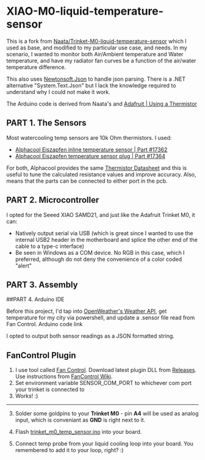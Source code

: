 # XIAO-M0-liquid-temperature-sensor
This is a fork from [Naata/Trinket-M0-liquid-temperature-sensor](https://github.com/Naata/Trinket-M0-liquid-temperature-sensor/tree/main) which I used as base, and modified to my particular use case, and needs. 
In my scenario, I wanted to monitor both Air/Ambient temperature and Water temperature, and have my radiator fan curves be a function of the air/water temperature difference. 

This also uses [Newtonsoft.Json](https://www.newtonsoft.com/json) to handle json parsing. There is a .NET alternative "System.Text.Json" but I lack the knowledge required to understand why I could not make it work.

The Arduino code is derived from Naata's and [Adafruit | Using a Thermistor](https://learn.adafruit.com/thermistor/using-a-thermistor)

## PART 1. The Sensors

Most watercooling temp sensors are 10k Ohm thermistors. I used:
- [Alphacool Eiszapfen inline temperature sensor | Part #17362](https://shop.alphacool.com/en/shop/controllers-and-sensors/temperature-sensor/17362-alphacool-eiszapfen-temperature-sensor-g1/4-ig/ig-with-ag-adapter-chrome)
- [Alphacool Eiszapfen temperature sensor plug | Part #17364](https://shop.alphacool.com/en/shop/controllers-and-sensors/temperature-sensor/17364-alphacool-eiszapfen-temperature-sensor-plug-g1/4-chrome)

For both, Alphacool provides the same [Thermistor Datasheet](https://www.alphacool.com/download/kOhm_Sensor_Table_Alphacool.pdf) and this is useful to tune the calculated resistance values and improve accuracy. Also, means that the parts can be connected to either port in the pcb.

## PART 2. Microcontroller

I opted for the Seeed XIAO SAMD21, and just like the Adafruit Trinket M0, it can:
- Natively output serial via USB (which is great since I wanted to use the internal USB2 header in the motherboard and splice the other end of the cable to a type-c interface)
- Be seen in Windows as a COM device. No RGB in this case, which I preferred, although do not deny the convenience of a color coded "alert"

## PART 3. Assembly

##PART 4. Arduino IDE

Before this project, I'd tap into [OpenWeather's Weather API](https://openweathermap.org/api), get temperature for my city via powershell, and update a .sensor file read from Fan Control. 
Arduino code link

I opted to output both sensor readings as a JSON formatted string.

## FanControl Plugin
1. I use tool called [Fan Control](https://github.com/Rem0o/FanControl.Releases). Download latest plugin DLL from [Releases](https://github.com/Naata/Trinket-M0-liquid-temperature-sensor/releases). Use instructions from [FanControl Wiki](https://github.com/Rem0o/FanControl.Releases/wiki/Plugins#requirements).
2. Set environment variable SENSOR_COM_PORT to whichever com port your trinket is connected to
2. Works! :)

------

3. Solder some goldpins to your **Trinket M0** - pin **A4** will be used as analog input, which is conveniant as **GND** is right next to it.

4. Flash [trinket_m0_temp_sensor.ino](src/trinket_m0_temp_sensor.ino) into your board.

5. Connect temp probe from your liquid cooling loop into your board. You remembered to add it to your loop, right? :)



